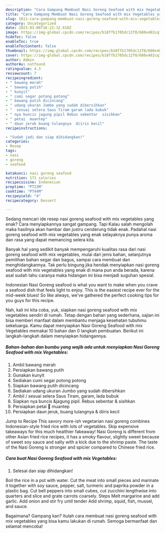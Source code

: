 ```yaml
---
description: "Cara Gampang Membuat Nasi Goreng Seafood with mix Vegetables yang Lezat Sekali"
title: "Cara Gampang Membuat Nasi Goreng Seafood with mix Vegetables yang Lezat Sekali"
slug: 1611-cara-gampang-membuat-nasi-goreng-seafood-with-mix-vegetables-yang-lezat-sekali
category: Uncategorized
date: 2023-03-06T16:22:32.610Z
image: https://img-global.cpcdn.com/recipes/b18ffb1705dc12f0/680x482cq70/nasi-goreng-seafood-with-mix-vegetables-foto-resep-utama.jpg
hideToc: false
enableToc: true
enableTocContent: false
thumbnail: https://img-global.cpcdn.com/recipes/b18ffb1705dc12f0/680x482cq70/nasi-goreng-seafood-with-mix-vegetables-foto-resep-utama.jpg
cover: https://img-global.cpcdn.com/recipes/b18ffb1705dc12f0/680x482cq70/nasi-goreng-seafood-with-mix-vegetables-foto-resep-utama.jpg
author: Admin
authorAv: notfound
ratingvalue: 4.3
reviewcount: 7
recipeingredient:
- " bawang merah"
- " bawang putih"
- " kunyit"
- " cumi segar potong potong"
- " bawang putih dicincang"
- " udang ukuran Jumbo yang sudah dibersihkan"
- "  sesuai selera Saus Tiram garam lada bubuk"
- " nya buncis jagung pipil Rebus sebentar  sisihkan"
- " petai  muantep"
- " daun jeruk buang tulangnya  diiris kecil"
recipeinstructions:

- "Sudah jadi dan siap dihidangkan!"
categories:
- Resep
tags:
- nasi
- goreng
- seafood

katakunci: nasi goreng seafood 
nutrition: 171 calories
recipecuisine: Indonesian
preptime: "PT23M"
cooktime: "PT44M"
recipeyield: "4"
recipecategory: Dessert

---
```



Sedang mencari ide resep nasi goreng seafood with mix vegetables yang enak? Cara menyiapkannya sangat gampang. Tapi Kalau salah mengolah maka hasilnya akan hambar dan justru cenderung tidak enak. Padahal nasi goreng seafood with mix vegetables yang enak selayaknya punya aroma dan rasa yang dapat memancing selera kita.


Banyak hal yang sedikit banyak mempengaruhi kualitas rasa dari nasi goreng seafood with mix vegetables, mulai dari jenis bahan, selanjutnya pemilihan bahan segar dan bagus, sampai cara membuat dan menghidangkannya. Tak perlu bingung jika hendak menyiapkan nasi goreng seafood with mix vegetables yang enak di mana pun anda berada, karena asal sudah tahu caranya maka hidangan ini bisa menjadi suguhan spesial.

Indonesian Nasi Goreng seafood is what you want to make when you crave a seafood dish that feels light to enjoy. This is the easiest recipe ever for the mid-week blues! So like always, we&#39;ve gathered the perfect cooking tips for you guys for this recipe.


Nah, kali ini kita coba, yuk, siapkan nasi goreng seafood with mix vegetables sendiri di rumah. Tetap dengan bahan yang sederhana, sajian ini bisa memberi manfaat dalam membantu menjaga kesehatan tubuhmu sekeluarga. Kamu dapat menyiapkan Nasi Goreng Seafood with mix Vegetables memakai 10 bahan dan 0 langkah pembuatan. Berikut ini langkah-langkah dalam menyiapkan hidangannya.

<!--inarticleads1-->

##### Bahan-bahan dan bumbu yang wajib ada untuk menyiapkan Nasi Goreng Seafood with mix Vegetables:

1. Ambil  bawang merah
1. Persiapkan  bawang putih
1. Gunakan  kunyit
1. Sediakan  cumi segar potong potong
1. Siapkan  bawang putih dicincang
1. Sediakan  udang ukuran Jumbo yang sudah dibersihkan
1. Ambil  / sesuai selera Saus Tiram, garam, lada bubuk
1. Siapkan  nya buncis &amp;jagung pipil. Rebus sebentar &amp; sisihkan
1. Persiapkan  petai 🤩 muantep
1. Persiapkan  daun jeruk, buang tulangnya &amp; diiris kecil


Jump to Recipe This savory more-ish vegetarian nasi goreng combines Indonesian-style fried rice with lots of vegetables. Skip expensive takeaways for this much healthier fakeaway! Nasi Goreng is different from other Asian fried rice recipes, it has a smoky flavour, slightly sweet because of sweet soy sauce and salty with a kick due to the shrimp paste. The taste of the Nasi Goreng is stronger and spicier compared to Chinese fried rice. 

<!--inarticleads2-->

##### Cara buat Nasi Goreng Seafood with mix Vegetables:


1. Selesai dan siap dihidangkan!

Boil the rice in a pot with water. Cut the meat into small pieces and marinate it together with soy sauce, pepper, salt, turmeric and paprika powder in a plastic bag. Cut bell peppers into small cubes, cut zucchini lengthwise into quarters and slice and grate carrots coarsely. Steps Melt margarine and add garlic. Add onion and stir fry until tender Add shrimp, squid, fish, mussel, and sauce. 

Bagaimana? Gampang kan? Itulah cara membuat nasi goreng seafood with mix vegetables yang bisa kamu lakukan di rumah. Semoga bermanfaat dan selamat mencoba!
